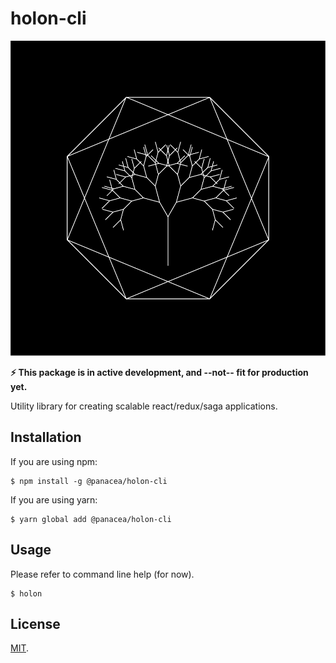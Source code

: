 # holon-cli

![alt text](./docs/holon-logo.png "Logo with tree")


__⚡️ This package is in active development, and --not-- fit for production yet.__

Utility library for creating scalable react/redux/saga applications.


## Installation

If you are using npm:

```
$ npm install -g @panacea/holon-cli
```

If you are using yarn:

```
$ yarn global add @panacea/holon-cli 
```


## Usage

Please refer to command line help (for now).

```
$ holon
```


## License

[MIT](LICENSE).
